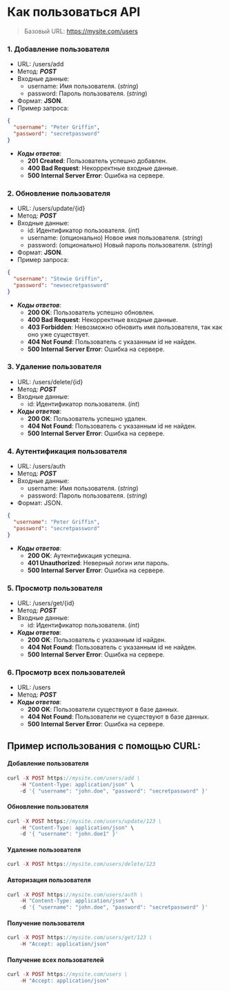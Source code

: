 Как пользоваться API
=

> Базовый URL: https://mysite.com/users

### 1. Добавление пользователя

* URL: /users/add
* Метод: ___POST___
* Входные данные:
    * username: Имя пользователя. (_string_)
    * password: Пароль пользователя. (_string_)
* Формат: __JSON__.
* Пример запроса:
```json
{
  "username": "Peter Griffin",
  "password": "secretpassword"
}
```

* ___Коды ответов___:
    * __201 Created__: Пользователь успешно добавлен.
    * __400 Bad Request__: Некорректные входные данные.
    * __500 Internal Server Error__: Ошибка на сервере.

### 2. Обновление пользователя

* URL: /users/update/{id}
* Метод: ___POST___
* Входные данные:
    * id: Идентификатор пользователя. (_int_)
    * username: (опционально) Новое имя пользователя. (_string_)
    * password: (опционально) Новый пароль пользователя. (_string_)
* Формат: __JSON__.
* Пример запроса:
```json
{
  "username": "Stewie Griffin",
  "password": "newsecretpassword"
}
```
* ___Коды ответов___:
    * __200 OK__: Пользователь успешно обновлен.
    * __400 Bad Request__: Некорректные входные данные.
    * __403 Forbidden__: Невозможно обновить имя пользователя, так как оно уже существует.
    * __404 Not Found__: Пользователь с указанным id не найден.
    * __500 Internal Server Error__: Ошибка на сервере.

### 3. Удаление пользователя

* URL: /users/delete/{id}
* Метод: ___POST___
* Входные данные: 
    * id: Идентификатор пользователя. (_int_)
* ___Коды ответов___:
    * __200 OK__: Пользователь успешно удален.
    * __404 Not Found__: Пользователь с указанным id не найден.
    * __500 Internal Server Error__: Ошибка на сервере.

### 4. Аутентификация пользователя

* URL: /users/auth
* Метод: ___POST___
* Входные данные:
    * username: Имя пользователя. (_string_)
    * password: Пароль пользователя. (_string_)
* Формат: JSON.
```json
{
  "username": "Peter Griffin",
  "password": "secretpassword"
}
```
* ___Коды ответов___:
    * __200 OK__: Аутентификация успешна. 
    * __401 Unauthorized__: Неверный логин или пароль.
    * __500 Internal Server Error__: Ошибка на сервере.

### 5. Просмотр пользователя

* URL: /users/get/{id}
* Метод: ___POST___
* Входные данные:
    * id: Идентификатор пользователя. (_int_)
* ___Коды ответов___:
    * __200 OK__: Пользователь с указанным id найден. 
    * __404 Not Found__: Пользователь с указанным id не найден.
    * __500 Internal Server Error__: Ошибка на сервере.

### 6. Просмотр всех пользователей

* URL: /users
* Метод: ___POST___
* ___Коды ответов___:
    * __200 OK__: Пользователи существуют в базе данных. 
    * __404 Not Found__: Пользователи не существуют в базе данных.
    * __500 Internal Server Error__: Ошибка на сервере.


Пример использования с помощью __CURL__:
-

#### Добавление пользователя
```php
curl -X POST https://mysite.com/users/add \
    -H "Content-Type: application/json" \
    -d '{ "username": "john.doe", "password": "secretpassword" }' 
```
#### Обновление пользователя
```php
curl -X POST https://mysite.com/users/update/123 \
    -H "Content-Type: application/json" \
    -d '{ "username": "john.doe1" }' 
```
#### Удаление пользователя
```php
curl -X POST https://mysite.com/users/delete/123
```
#### Авторизация пользователя
```php
curl -X POST https://mysite.com/users/auth \
    -H "Content-Type: application/json" \
    -d '{ "username": "john.doe", "password": "secretpassword" }'
```
#### Получение пользователя
```php
curl -X POST https://mysite.com/users/get/123 \
    -H "Accept: application/json" 
```
#### Получение всех пользователей
```php
curl -X POST https://mysite.com/users \
    -H "Accept: application/json"  
```